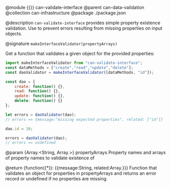 @module {{}} can-validate-interface
@parent can-data-validation
@collection can-infrastructure
@package ./package.json

@description `can-validate-interface` provides simple property existence validation. Use to prevent errors resulting
from missing properties on input objects.


@signature `makeInterfaceValidator(propertyArrays)`

Get a function that validates a given object for the provided properties:

```javascript
import makeInterfaceValidator from "can-validate-interface";
const dataMethods = ["create","read","update","delete"];
const daoValidator = makeInterfaceValidator([dataMethods, "id"]);

const dao = {
    create: function() {},
    read: function() {},
    update: function() {},
    delete: function() {}
};

let errors = daoValidator(dao);
// errors == {message:"missing expected properties", related: ["id"]}

dao.id = 10;

errors = daoValidator(dao);
// errors == undefined
```

@param {Array.<String, Array.<String>>} propertyArrays Property names and arrays of property names to validate existence of

@return {function({*}): {{message:String, related:Array.<String>}}} Function that validates an object for properties in propertyArrays and returns an error record or undefined if no properties are missing.